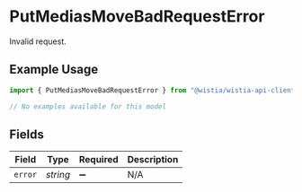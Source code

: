 # PutMediasMoveBadRequestError

Invalid request.

## Example Usage

```typescript
import { PutMediasMoveBadRequestError } from "@wistia/wistia-api-client/models/errors";

// No examples available for this model
```

## Fields

| Field              | Type               | Required           | Description        |
| ------------------ | ------------------ | ------------------ | ------------------ |
| `error`            | *string*           | :heavy_minus_sign: | N/A                |